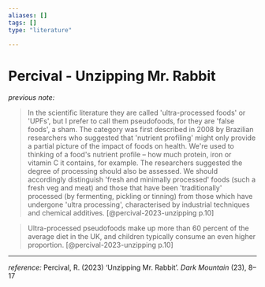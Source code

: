 ```yaml
---
aliases: []
tags: []
type: "literature"

---
```


# Percival - Unzipping Mr. Rabbit

_previous note:_

> In the scientific literature they are called 'ultra-processed foods' or 'UPFs', but I prefer to call them pseudofoods, for they are 'false foods', a sham. The category was first described in 2008 by Brazilian researchers who suggested that 'nutrient profiling' might only provide a partial picture of the impact of foods on health. We're used to thinking of a food's nutrient profile – how much protein, iron or vitamin C it contains, for example. The researchers suggested the degree of processing should also be assessed. We should accordingly distinguish 'fresh and minimally processed' foods (such a fresh veg and meat) and those that have been 'traditionally' processed (by fermenting, pickling or tinning) from those which have undergone 'ultra processing', characterised by industrial techniques and chemical additives. [@percival-2023-unzipping p.10]

> Ultra-processed pseudofoods make up more than 60 percent of the average diet in the UK, and children typically consume an even higher proportion. [@percival-2023-unzipping p.10]


---
_reference:_ Percival, R. (2023) ‘Unzipping Mr. Rabbit’. _Dark Mountain_ (23), 8–17